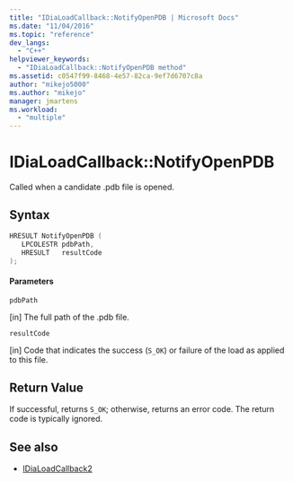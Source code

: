 ```yaml
---
title: "IDiaLoadCallback::NotifyOpenPDB | Microsoft Docs"
ms.date: "11/04/2016"
ms.topic: "reference"
dev_langs:
  - "C++"
helpviewer_keywords:
  - "IDiaLoadCallback::NotifyOpenPDB method"
ms.assetid: c0547f99-8468-4e57-82ca-9ef7d6707c8a
author: "mikejo5000"
ms.author: "mikejo"
manager: jmartens
ms.workload:
  - "multiple"
---
```

# IDiaLoadCallback::NotifyOpenPDB
Called when a candidate .pdb file is opened.

## Syntax

```C++
HRESULT NotifyOpenPDB ( 
   LPCOLESTR pdbPath,
   HRESULT   resultCode
);
```

#### Parameters
 `pdbPath`

[in] The full path of the .pdb file.

 `resultCode`

[in] Code that indicates the success (`S_OK`) or failure of the load as applied to this file.

## Return Value
 If successful, returns `S_OK`; otherwise, returns an error code. The return code is typically ignored.

## See also
- [IDiaLoadCallback2](../../debugger/debug-interface-access/idialoadcallback2.md)